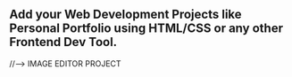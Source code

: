 ## Add your Web Development Projects like Personal Portfolio using HTML/CSS or any other Frontend Dev Tool.
//--> IMAGE EDITOR PROJECT